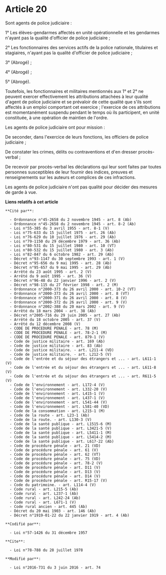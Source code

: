 # Article 20

Sont agents de police judiciaire : 

1° Les élèves-gendarmes affectés en unité opérationnelle et les gendarmes n'ayant pas la qualité d'officier de police
judiciaire ; 

2° Les fonctionnaires des services actifs de la police nationale, titulaires et stagiaires, n'ayant pas la qualité d'officier
de police judiciaire ;

3° (Abrogé) ;

4° (Abrogé) ;

5° (Abrogé). 

Toutefois, les fonctionnaires et militaires mentionnés aux 1° et 2° ne peuvent exercer effectivement les attributions
attachées à leur qualité d'agent de police judiciaire et se prévaloir de cette qualité que s'ils sont affectés à un emploi
comportant cet exercice ; l'exercice de ces attributions est momentanément suspendu pendant le temps où ils participent, en
unité constituée, à une opération de maintien de l'ordre. 

Les agents de police judiciaire ont pour mission : 

De seconder, dans l'exercice de leurs fonctions, les officiers de police judiciaire ; 

De constater les crimes, délits ou contraventions et d'en dresser procès-verbal ; 

De recevoir par procès-verbal les déclarations qui leur sont faites par toutes personnes susceptibles de leur fournir des
indices, preuves et renseignements sur les auteurs et complices de ces infractions. 

Les agents de police judiciaire n'ont pas qualité pour décider des mesures de garde à vue.

**Liens relatifs à cet article**

	**Cité par**:

	  - Ordonnance n°45-2658 du 2 novembre 1945 - art. 8 (Ab)
	  - Ordonnance n°45-2658 du 2 novembre 1945 - art. 8-2 (Ab)
	  - Loi n°55-385 du 3 avril 1955 - art. 8-1 (V)
	  - Loi n°75-633 du 15 juillet 1975 - art. 26 (Ab)
	  - Loi n°76-629 du 10 juillet 1976 - art. 29 (Ab)
	  - Loi n°79-1150 du 29 décembre 1979 - art. 36 (Ab)
	  - Loi n°80-531 du 15 juillet 1980 - art. 10 (VT)
	  - Loi n°80-532 du 15 juillet 1980 - art. 3 (Ab)
	  - Loi n°82-847 du 6 octobre 1982 - art. 29 (Ab)
	  - Décret n°93-1147 du 30 septembre 1993 - art. 1 (V)
	  - Décret n°95-656 du 9 mai 1995 - art. 28 (Ab)
	  - Décret n°95-657 du 9 mai 1995 - art. 29 (Ab)
	  - Arrêté du 23 août 1995 - art. 2 (V)
	  - Arrêté du 9 août 1995 - art. 36 (V)
	  - Décret n°96-48 du 22 janvier 1996 - art. 2 (V)
	  - Décret n°98-115 du 27 février 1998 - art. 2 (M)
	  - Ordonnance n°2000-373 du 26 avril 2000 - art. 10-2 (VT)
	  - Ordonnance n°2000-373 du 26 avril 2000 - art. 8 (VT)
	  - Ordonnance n°2000-371 du 26 avril 2000 - art. 8 (V)
	  - Ordonnance n°2000-372 du 26 avril 2000 - art. 9 (V)
	  - Ordonnance n°2002-388 du 20 mars 2002 - art. 9 (V)
	  - Arrêté du 18 mars 2004 - art. 38 (Ab)
	  - Décret n°2005-716 du 29 juin 2005 - art. 27 (Ab)
	  - Arrêté du 18 octobre 2005 - art. 37 (V)
	  - Arrêté du 12 décembre 2008 (V)
	  - CODE DE PROCEDURE PENALE - art. 78 (M)
	  - CODE DE PROCEDURE PENALE - art. 78-2-1 (M)
	  - CODE DE PROCEDURE PENALE - art. 879-1 (V)
	  - Code de justice militaire - art. 169 (Ab)
	  - Code de justice militaire - art. 83 (Ab)
	  - Code de justice militaire. - art. L211-4 (VD)
	  - Code de justice militaire. - art. L212-5 (V)
	  - Code de l'entrée et du séjour des étrangers et ... - art. L611-1 (V)
	  - Code de l'entrée et du séjour des étrangers et ... - art. L611-8 (V)
	  - Code de l'entrée et du séjour des étrangers et ... - art. R611-5 (V)
	  - Code de l'environnement - art. L172-4 (V)
	  - Code de l'environnement - art. L332-20 (V)
	  - Code de l'environnement - art. L415-1 (V)
	  - Code de l'environnement - art. L437-1 (V)
	  - Code de l'environnement - art. L541-44 (V)
	  - Code de l'environnement - art. L581-40 (VD)
	  - Code de la consommation - art. L215-1 (M)
	  - Code de la route - art. L23-1 (Ab)
	  - Code de la route. - art. L130-3 (V)
	  - Code de la santé publique - art. L1515-6 (M)
	  - Code de la santé publique - art. L3421-5 (V)
	  - Code de la santé publique - art. L5411-1 (M)
	  - Code de la santé publique - art. L5414-2 (M)
	  - Code de la santé publique - art. L617-22 (Ab)
	  - Code de procédure pénale - art. 21 (VD)
	  - Code de procédure pénale - art. 61 (V)
	  - Code de procédure pénale - art. 62 (VT)
	  - Code de procédure pénale - art. 75 (VD)
	  - Code de procédure pénale - art. 78-2 (V)
	  - Code de procédure pénale - art. D11 (V)
	  - Code de procédure pénale - art. D13 (V)
	  - Code de procédure pénale - art. D14 (V)
	  - Code de procédure pénale - art. R15-17 (V)
	  - Code du patrimoine. - art. L114-4 (V)
	  - Code rural - art. L215-5 (Ab)
	  - Code rural - art. L237-1 (Ab)
	  - Code rural - art. L242-24 (Ab)
	  - Code rural - art. L671-1 (V)
	  - Code rural ancien - art. 445 (Ab)
	  - Décret du 20 mai 1903 - art. 146 (Ab)
	  - Décret n°1919-01-22 du 22 janvier 1919 - art. 4 (Ab)

	**Codifié par**:

	  - Loi n°57-1426 du 31 décembre 1957

	**Cite**:

	  - Loi n°78-788 du 28 juillet 1978

	**Modifié par**:

	  - Loi n°2016-731 du 3 juin 2016 - art. 74
